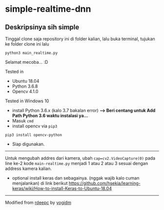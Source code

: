 # simple-realtime-dnn

## Deskripsinya sih simple

Tinggal clone saja repository ini di folder kalian, lalu buka terminal, tujukan ke folder clone ini lalu

```
python3 main_realtime.py
```

Selamat mecoba... :D 


Tested in
- Ubuntu 18.04
- Python 3.6.8
- Opencv 4.1.0

Tested in Windows 10
- install Python 3.6.x (kalo 3.7 bakalan error) <b> --> Beri centang untuk Add Path Python 3.6 waktu instalasi ya... </b>
- Masuk `cmd`
- install opencv via `pip3`
```
pip3 install opencv-python
```
- Siap digunakan. 

---

Untuk mengubah addres dari kamera, ubah `cap=cv2.VideoCapture(0)` pada line ke-2 kode `main-realtime.py` menjadi 1 atau 2 atau 3 sesuai dengan address kamera kalian. 

- optional install keras dan sebagainya. (nggak wajib kalo cuman menjalankan) di link berikut
https://github.com/hsekia/learning-keras/wiki/How-to-install-Keras-to-Ubuntu-18.04

---
Modified from [rdeepc](https://github.com/rdeepc/ExploreOpencvDnn) by [yogidm](https://github.com/yogidm)

